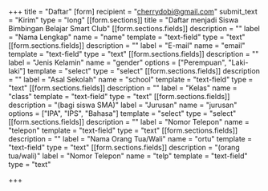 +++
title = "Daftar"
[form]
recipient = "cherrydobi@gmail.com"
submit_text = "Kirim"
type = "long"
[[form.sections]]
title = "Daftar menjadi Siswa Bimbingan Belajar Smart Club"
[[form.sections.fields]]
description = ""
label = "Nama Lengkap"
name = "name"
template = "text-field"
type = "text"
[[form.sections.fields]]
description = ""
label = "E-mail"
name = "email"
template = "text-field"
type = "text"
[[form.sections.fields]]
description = ""
label = "Jenis Kelamin"
name = "gender"
options = ["Perempuan", "Laki-laki"]
template = "select"
type = "select"
[[form.sections.fields]]
description = ""
label = "Asal Sekolah"
name = "school"
template = "text-field"
type = "text"
[[form.sections.fields]]
description = ""
label = "Kelas"
name = "class"
template = "text-field"
type = "text"
[[form.sections.fields]]
description = "(bagi siswa SMA)"
label = "Jurusan"
name = "jurusan"
options = ["IPA", "IPS", "Bahasa"]
template = "select"
type = "select"
[[form.sections.fields]]
description = ""
label = "Nomor Telepon"
name = "telepon"
template = "text-field"
type = "text"
[[form.sections.fields]]
description = ""
label = "Nama Orang Tua/Wali"
name = "ortu"
template = "text-field"
type = "text"
[[form.sections.fields]]
description = "(orang tua/wali)"
label = "Nomor Telepon"
name = "telp"
template = "text-field"
type = "text"

+++
